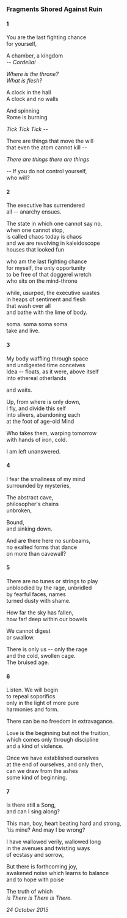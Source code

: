 ### Fragments Shored Against Ruin 

#### 1

You are the last fighting chance \
for yourself,

A chamber, a kingdom \
-- *Cordelia!*

*Where is the throne?* \
*What is flesh?*

A clock in the hall \
A clock and no walls

And spinning \
Rome is burning

*Tick Tick Tick* --

There are things that move the will \
that even the atom cannot kill --

*There are things there are things*

-- If you do not control yourself, \
who will?

#### 2

The executive has surrendered \
all -- anarchy ensues.

The state in which one cannot say no,\
when one cannot stop,\
is called chaos today is chaos\
and we are revolving in kaleidoscope\
houses that looked fun

who am the last fighting chance\
for myself, the only opportunity\
to be free of that doggerel wretch\
who sits on the mind-throne

while, usurped, the executive wastes\
in heaps of sentiment and flesh\
that wash over all\
and bathe with the lime of body.

soma. soma soma soma\
take and live.

#### 3

My body waffling through space \
and undigested time conceives \
Idea -- floats, as it were, above itself \
into ethereal otherlands

and waits.

Up, from where is only down, \
I fly, and divide this self \
into slivers, abandoning each \
at the foot of age-old Mind

Who takes them, warping tomorrow \
with hands of iron, cold. 

I am left unanswered.

#### 4

I fear the smallness of my mind \
surrounded by mysteries,

The abstract cave, \
philosopher's chains \
unbroken,

Bound, \
and sinking down.

And are there here no sunbeams, \
no exalted forms that dance \
on more than cavewall?

#### 5

There are no tunes or strings to play \
unbloodied by the rage, unbridled \
by fearful faces, names \
turned dusty with shame.

How far the sky has fallen, \
how far! deep within our bowels

We cannot digest \
or swallow.

There is only us -- only the rage \
and the cold, swollen cage. \
The bruised age.

#### 6

Listen. We will begin \
to repeal soporifics \
only in the light of more pure \
harmonies and form.

There can be no freedom in extravagance.

Love is the beginning but not the fruition, \
which comes only through discipline \
and a kind of violence.

Once we have established ourselves \
at the end of ourselves, and only then, \
can we draw from the ashes \
some kind of beginning.

#### 7

Is there still a Song, \
and can I sing along?

This man, boy, heart beating hard and strong, \
'tis mine? And may I be wrong?

I have wallowed verily, wallowed long \
in the avenues and twisting ways \
of ecstasy and sorrow,

But there is forthcoming joy, \
awakened noise which learns to balance \
and to hope with poise

The truth of which \
*is There is There is There.*

*24 October 2015*
